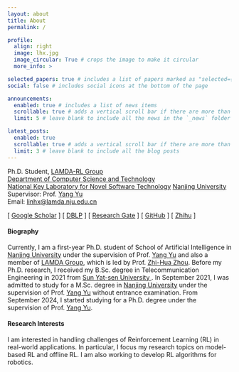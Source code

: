 ```yaml
---
layout: about
title: About
permalink: /

profile:
  align: right
  image: lhx.jpg
  image_circular: True # crops the image to make it circular
  more_info: >

selected_papers: true # includes a list of papers marked as "selected={true}"
social: false # includes social icons at the bottom of the page

announcements:
  enabled: true # includes a list of news items
  scrollable: true # adds a vertical scroll bar if there are more than 3 news items
  limit: 5 # leave blank to include all the news in the `_news` folder

latest_posts:
  enabled: true
  scrollable: true # adds a vertical scroll bar if there are more than 3 new posts items
  limit: 3 # leave blank to include all the blog posts
---
```


Ph.D. Student, <a href="https://lamda-rl.nju.edu.cn/">LAMDA-RL Group</a><br>
  <a href="https://www.nju.edu.cn/EN/7f/6b/c7136a163691/page.htm">Department of Computer Science and Technology</a> <br />
  <a href="http://keysoftlab.nju.edu.cn/">National Key Laboratory for Novel Software Technology</a> 
  <a href="http://www.nju.edu.cn/">Nanjing University</a><br />
Supervisor: Prof. <a href="http://lamda.nju.edu.cn/yuy/">Yang Yu</a> <br/>
Email: linhx@lamda.nju.edu.cn <br/>

[ [Google Scholar](https://scholar.google.com/citations?user=At1Sd0IAAAAJ&hl=en&oi=ao) ] [ [DBLP](https://dblp.org/pid/329/5771.html) ] [ [Research Gate](https://www.researchgate.net/profile/Haoxin-Lin-3) ] [ [GitHub](https://github.com/HxLyn3) ] [ [Zhihu](https://www.zhihu.com/people/lin-50-56-8) ]

#### Biography
<p> Currently, I am a first-year Ph.D. student of School of Artificial Intelligence in <a href="https://www.nju.edu.cn/EN/main.htm">Nanjing University</a> under the supervision of Prof. <a href="http://www.lamda.nju.edu.cn/yuy/">Yang Yu</a> and also a member of <a href="https://www.lamda.nju.edu.cn/MainPage.ashx">LAMDA Group</a>, which is led by Prof. <a href="https://cs.nju.edu.cn/zhouzh/index.htm">Zhi-Hua Zhou</a>.  
Before my Ph.D. research, I received my B.Sc. degree in Telecommunication Engineering in 2021 from <a href="https://www.sysu.edu.cn/sysuen/"> Sun Yat-sen University </a> . In September 2021, I was admitted to study for a M.Sc. degree in <a href="https://www.nju.edu.cn/EN/main.htm">Nanjing University</a>  under the supervision of  Prof. <a href="http://www.lamda.nju.edu.cn/yuy/">Yang Yu</a> without entrance examination. From September 2024, I started studying for a Ph.D. degree under the supervision of Prof. <a href="http://www.lamda.nju.edu.cn/yuy/">Yang Yu</a>. </p>

#### Research Interests 
I am interested in handling challenges of Reinforcement Learning (RL) in real-world applications. In particular, I focus my research topics on model-based RL and offline RL. I am also working to develop RL algorithms for robotics.
